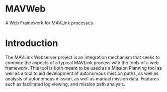 # MAVWeb
A Web Framework for MAVLink processes.

# Introduction
The MAVLink Webserver project is an integration mechanism that seeks to combine the aspects of a typical MAVLink process with the tools of a web framework. This tool is both meant to be used as a Mission Planning tool as well as a tool to aid development of autonomous mission paths, as well as analysis of autonomous mission, as well as manual mission data. Features such as facilitated log viewing, and mission path analysis.
